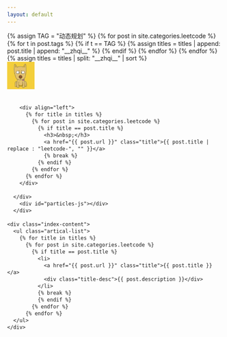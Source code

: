 ```yaml
---
layout: default
---
```


<body>
  {% assign TAG = "动态规划" %}
  {% for post in site.categories.leetcode %}
    {% for t in post.tags %}
      {% if t == TAG %}
        {% assign titles = titles | append: post.title | append: "__zhqi__" %}
      {% endif %}
    {% endfor %}
  {% endfor %}
  {% assign titles = titles | split: "__zhqi__" | sort %}

  <div class="index-wrapper">
    <div class="aside">
      <div class="info-card">
        <div id="divcss5"><img src="/images/header.png" width="64px" /><br/><br/></div>

        <div align="left">
          {% for title in titles %}
            {% for post in site.categories.leetcode %}
              {% if title == post.title %}
                <h3>&nbsp;</h3>
                <a href="{{ post.url }}" class="title">{{ post.title | replace : "leetcode-", "" }}</a>
                {% break %}
              {% endif %}
            {% endfor %}
          {% endfor %}
        </div>

      </div>
        <div id="particles-js"></div>
      </div>

    <div class="index-content">
      <ul class="artical-list">
        {% for title in titles %}
          {% for post in site.categories.leetcode %}
            {% if title == post.title %}
              <li>
                <a href="{{ post.url }}" class="title">{{ post.title }}</a>
                <div class="title-desc">{{ post.description }}</div>
              </li>
              {% break %}
              {% endif %}
            {% endfor %}
          {% endfor %}
      </ul>
    </div>
    
  </div>
</body>
